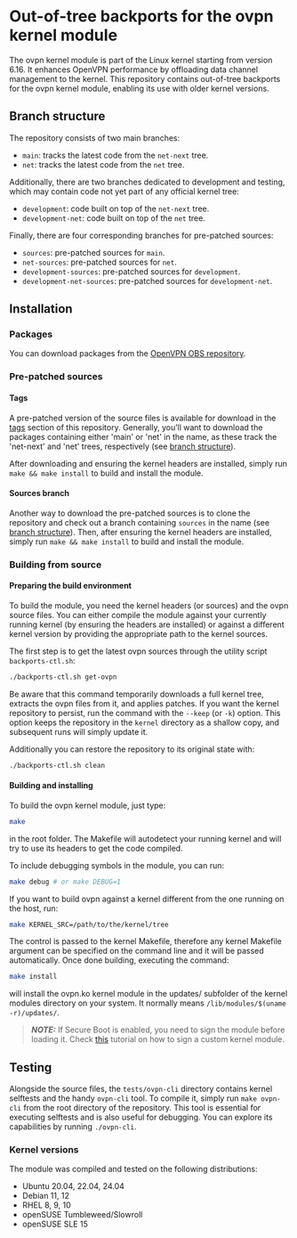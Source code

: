 # Out-of-tree backports for the ovpn kernel module

The ovpn kernel module is part of the Linux kernel starting from version 6.16. It enhances OpenVPN performance by offloading data channel management to the kernel. This repository contains out-of-tree backports for the ovpn kernel module, enabling its use with older kernel versions.

## Branch structure

The repository consists of two main branches:
- `main`: tracks the latest code from the `net-next` tree.
- `net`: tracks the latest code from the `net` tree.

Additionally, there are two branches dedicated to development and testing, which may contain code not yet part of any official kernel tree:
- `development`: code built on top of the `net-next` tree.
- `development-net`: code built on top of the `net` tree.

Finally, there are four corresponding branches for pre-patched sources:
- `sources`: pre-patched sources for `main`.
- `net-sources`: pre-patched sources for `net`.
- `development-sources`: pre-patched sources for `development`.
- `development-net-sources`: pre-patched sources for `development-net`.

## Installation

### Packages

You can download packages from the [OpenVPN OBS repository](https://download.opensuse.org/repositories/isv:/OpenVPN:/Snapshots/).

### Pre-patched sources

#### Tags

A pre-patched version of the source files is available for download in the [tags](https://github.com/OpenVPN/ovpn-backports/tags) section of this repository. Generally, you’ll want to download the packages containing either 'main' or 'net' in the name, as these track the 'net-next' and 'net' trees, respectively (see [branch structure](#branch-structure)).

After downloading and ensuring the kernel headers are installed, simply run `make && make install` to build and install the module.

#### Sources branch

Another way to download the pre-patched sources is to clone the repository and check out a branch containing `sources` in the name (see [branch structure](#branch-structure)). Then, after ensuring the kernel headers are installed, simply run `make && make install` to build and install the module.

### Building from source

#### Preparing the build environment

To build the module, you need the kernel headers (or sources) and the ovpn source files. You can either compile the module against your currently running kernel (by ensuring the headers are installed) or against a different kernel version by providing the appropriate path to the kernel sources.

The first step is to get the latest ovpn sources through the utility script `backports-ctl.sh`:

```sh
./backports-ctl.sh get-ovpn
```

Be aware that this command temporarily downloads a full kernel tree, extracts the ovpn files from it, and applies patches. If you want the kernel repository to persist, run the command with the `--keep` (or `-k`) option. This option keeps the repository in the `kernel` directory as a shallow copy, and subsequent runs will simply update it.

Additionally you can restore the repository to its original state with:

```sh
./backports-ctl.sh clean
```

#### Building and installing

To build the ovpn kernel module, just type:

```sh
make
```

in the root folder. The Makefile will autodetect your running kernel and will try to use its headers to get the code compiled.

To include debugging symbols in the module, you can run:

```sh
make debug # or make DEBUG=1
```

If you want to build ovpn against a kernel different from the one running on the host, run:

```sh
make KERNEL_SRC=/path/to/the/kernel/tree
```

The control is passed to the kernel Makefile, therefore any kernel Makefile argument can be specified on the command line and it will be passed automatically. Once done building, executing the command:

```sh
make install
```

will install the ovpn.ko kernel module in the updates/ subfolder of the kernel modules directory on your system. It normally means `/lib/modules/$(uname -r)/updates/`.

> **_NOTE:_** If Secure Boot is enabled, you need to sign the module before loading it. Check [this](https://askubuntu.com/questions/760671/could-not-load-vboxdrv-after-upgrade-to-ubuntu-16-04-and-i-want-to-keep-secur/768310#768310) tutorial on how to sign a custom kernel module.

## Testing

Alongside the source files, the `tests/ovpn-cli` directory contains kernel selftests and the handy `ovpn-cli` tool. To compile it, simply run `make ovpn-cli` from the root directory of the repository.
This tool is essential for executing selftests and is also useful for debugging. You can explore its capabilities by running `./ovpn-cli`.

### Kernel versions

The module was compiled and tested on the following distributions:
 - Ubuntu 20.04, 22.04, 24.04
 - Debian 11, 12
 - RHEL 8, 9, 10
 - openSUSE Tumbleweed/Slowroll
 - openSUSE SLE 15
